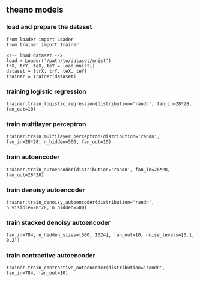 ## theano models

### load and prepare the dataset

```
from loader import Loader
from trainer import Trainer

<!-- load dataset -->
load = Loader('/path/to/dataset/mnist')
trX, trY, teX, teY = load.mnist()
dataset = (trX, trY, teX, teY)
trainer = Trainer(dataset)
```

### training logistic regression


```
trainer.train_logistic_regression(distribution='randn', fan_in=28*28, fan_out=10)
```

### train multilayer perceptron

```
trainer.train_multilayer_perceptron(distribution='randn', fan_in=28*28, n_hidden=500, fan_out=10)
```

### train autoencoder

```
trainer.train_autoencoder(distribution='randn', fan_in=28*28, fan_out=28*28)
```

### train denoisy autoencoder

```
trainer.train_denoisy_autoencoder(distribution='randn', n_visible=28*28, n_hidden=500)
```

### train stacked denoisy autoencoder

``` trainer.train_stacked_denoisy_autoencoder(distribution='randn',
fan_in=784, n_hidden_sizes=[500, 1024], fan_out=10, noise_levels=[0.1, 0.2])
```

### train contractive autoencoder

```
trainer.train_contractive_autoencoder(distribution='randn', fan_in=784, fan_out=10)
```
